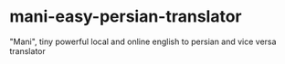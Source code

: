 # mani-easy-persian-translator
"Mani", tiny powerful local and online english to persian and vice versa translator
